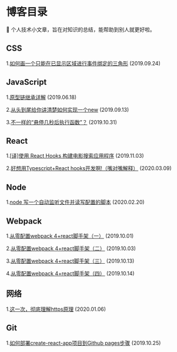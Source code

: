 # 博客目录

:notebook: 个人技术小文章，旨在对知识的总结，能帮助到别人就更好啦。

## CSS
1.[如何画一个只能在已显示区域进行事件绑定的三角形](https://github.com/vortesnail/blog/issues/3) (2019.09.24)

## JavaScript
1.[原型链继承详解](https://github.com/vortesnail/blog/issues/1) (2019.06.18) 

2.[从头到尾给你讲清楚如何实现一个new](https://github.com/vortesnail/blog/issues/2) (2019.09.13)

3.[不一样的“悬停几秒后执行函数”？](https://github.com/vortesnail/blog/issues/9) (2019.10.31)

## React
1.[[译]使用 React Hooks 构建电影搜索应用程序](https://github.com/vortesnail/blog/issues/10) (2019.11.03)

2.[好想用Typescript+React hooks开发啊!（嘴对嘴解释）](https://github.com/vortesnail/blog/issues/13) (2020.03.09)


## Node
1.[node 写一个自动监听文件并读写配置的脚本](https://github.com/vortesnail/blog/issues/12) (2020.02.20)

## Webpack
1.[从零配置webpack 4+react脚手架（一）](https://github.com/vortesnail/blog/issues/4) (2019.10.01)

2.[从零配置webpack 4+react脚手架（二）](https://github.com/vortesnail/blog/issues/5) (2019.10.03)

3.[从零配置webpack 4+react脚手架（三）](https://github.com/vortesnail/blog/issues/6) (2019.10.13)

4.[从零配置webpack 4+react脚手架（四）](https://github.com/vortesnail/blog/issues/7) (2019.10.14)

## 网络
1.[这一次，彻底理解https原理](https://github.com/vortesnail/blog/issues/11) (2020.01.06)

## Git
1.[如何部署create-react-app项目到Github pages步骤](https://github.com/vortesnail/blog/issues/8) (2019.10.25)